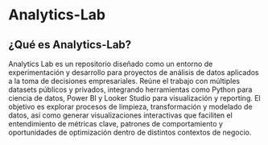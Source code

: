 # Analytics-Lab

## ¿Qué es Analytics-Lab?

Analytics Lab es un repositorio diseñado como un entorno de experimentación y desarrollo para proyectos de análisis de datos aplicados a la toma de decisiones empresariales. Reúne el trabajo con múltiples datasets públicos y privados, integrando herramientas como Python para ciencia de datos, Power BI y Looker Studio para visualización y reporting. El objetivo es explorar procesos de limpieza, transformación y modelado de datos, así como generar visualizaciones interactivas que faciliten el entendimiento de métricas clave, patrones de comportamiento y oportunidades de optimización dentro de distintos contextos de negocio.

